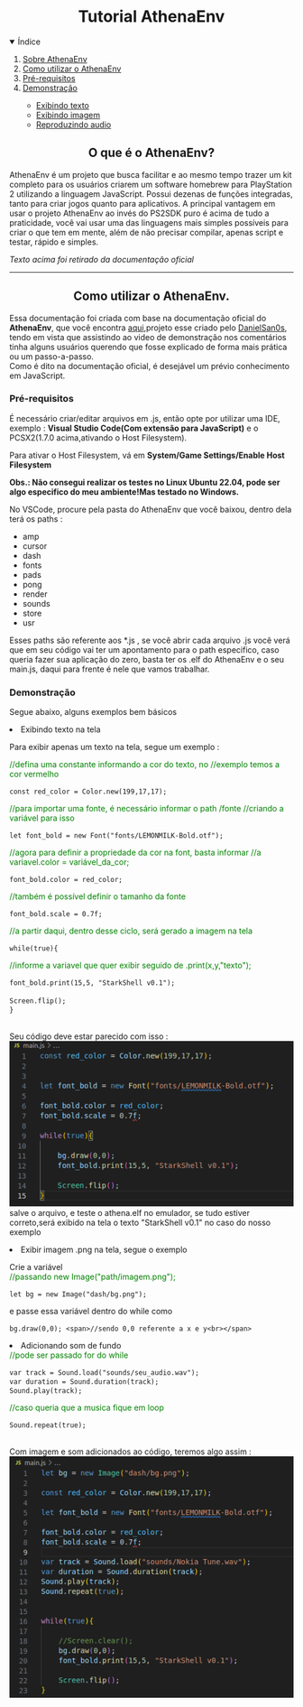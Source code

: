 <h1 align=center>Tutorial AthenaEnv</h1>

<details open="open">
  <summary>Índice</summary>
  <ol>
    <li>
      <a href="#about_ae">Sobre AthenaEnv</a>
    </li>
    <li>
      <a href="#how_to_use">Como utilizar o AthenaEnv</a>
    </li>
    <li><a href="#prerequisites">Pré-requisitos</a></li>
    <li><a href="#demo">Demonstração</a></li>
    <ul>
        <li><a href="#print_text">Exibindo texto</a></li>
        <li><a href="#draw_img">Exibindo imagem</a></li>
        <li><a href="#play_audio">Reproduzindo audio</a></li>
    </ul>
  </ol>
</details>

<h2 id="about_ae" align=center>O que é o AthenaEnv?</h2>

<p>AthenaEnv é um projeto que busca facilitar e ao mesmo tempo trazer um kit completo para os usuários criarem um software homebrew para PlayStation 2 utilizando a linguagem JavaScript. Possui dezenas de funções integradas, tanto para criar jogos quanto para aplicativos. A principal vantagem em usar o projeto AthenaEnv ao invés do PS2SDK puro é acima de tudo a praticidade, você vai usar uma das linguagens mais simples possíveis para criar o que tem em mente, além de não precisar compilar, apenas script e testar, rápido e simples.</p>
<i>Texto acima foi retirado da documentação oficial</i>
<hr>
<h2 id="how_to_use" align=center>Como utilizar o AthenaEnv.</h2>

<p>Essa documentação foi criada com base na documentação oficial do <b>AthenaEnv</b>, que você encontra <a href="https://github.com/DanielSant0s/AthenaEnv">aqui</a>,projeto esse criado pelo <a href="https://github.com/DanielSant0s">DanielSan0s</a>, tendo em vista que assistindo ao video de demonstração nos comentários tinha alguns usuários querendo que fosse explicado de forma mais prática ou um passo-a-passo.<br>
Como é dito na documentação oficial, é desejável um prévio conhecimento em JavaScript.</p>

<h3 id="prerequisites">Pré-requisitos</h3>
<p>É necessário criar/editar arquivos em .js, então opte por utilizar uma IDE, exemplo : <b>Visual Studio Code(Com extensão para JavaScript)</b> e o PCSX2(1.7.0 acima,ativando o Host Filesystem).</p>
<p>Para ativar o Host Filesystem, vá em <b>System/Game Settings/Enable Host Filesystem</b></p>
<b>Obs.: Não consegui realizar os testes no Linux Ubuntu 22.04, pode ser algo especifico do meu ambiente!Mas testado no Windows.</b>
<p>No VSCode, procure pela pasta do AthenaEnv que você baixou, dentro dela terá os paths :
<ul>
<li>amp</li>
<li>cursor</li>
<li>dash</li>
<li>fonts</li>
<li>pads</li>
<li>pong</li>
<li>render</li>
<li>sounds</li>
<li>store</li>
<li>usr</li>
</ul>

Esses paths são referente aos *.js , se você abrir cada arquivo .js você verá que em seu código vai ter um apontamento para o path especifico, caso queria fazer sua aplicação do zero, basta ter os .elf do AthenaEnv e o seu main.js, daqui para frente é nele que vamos trabalhar.</p>

<h3 id="demo">Demonstração</h3>

<p>Segue abaixo, alguns exemplos bem básicos</p>
<li id="print_text">Exibindo texto na tela</li>

<p>Para exibir apenas um texto na tela, segue um exemplo :

<span style="color:green">//defina uma constante informando a cor do texto, no 
//exemplo temos a cor vermelho<br></span>
    
    const red_color = Color.new(199,17,17);

<span style="color:green">//para importar uma fonte, é necessário informar o path /fonte
//criando a variável para isso<br></span>

    let font_bold = new Font("fonts/LEMONMILK-Bold.otf");

<span style="color:green">//agora para definir a propriedade da cor na font, basta informar
//a variavel.color = variável_da_cor;<br></span>
    
    font_bold.color = red_color;

<span style="color:green">//também é possível definir o tamanho da fonte<br></span>
    
    font_bold.scale = 0.7f;

<span style="color:green">//a partir daqui, dentro desse ciclo, será gerado a imagem na tela<br></span>

    while(true){

<span style="color:green">//informe a variavel que quer exibir seguido de .print(x,y,"texto");<br></span>

    font_bold.print(15,5, "StarkShell v0.1");

    Screen.flip();
    }
<br>
Seu código deve estar parecido com isso :
<img src="main_js.png">
<br>salve o arquivo, e teste o athena.elf no emulador, se tudo estiver correto,será exibido na tela o texto "StarkShell v0.1" no caso do nosso exemplo
</p>

<li id="draw_img">Exibir imagem .png na tela, segue o exemplo</li>

<p>Crie a variável<br>
<span style="color:green">//passando new Image("path/imagem.png");<br></span>
        
    let bg = new Image("dash/bg.png");

e passe essa variável dentro do while como

    bg.draw(0,0); <span>//sendo 0,0 referente a x e y<br></span>

<li id="play_audio">Adicionando som de fundo</li>   
    <span style="color:green">//pode ser passado for do while</span>
    
    var track = Sound.load("sounds/seu_audio.wav");
    var duration = Sound.duration(track);
    Sound.play(track);
<span style="color:green">//caso queria que a musica fique em loop</span><br>
    
    Sound.repeat(true); 
<br>
Com imagem e som adicionados ao código, teremos algo assim :
<img src="main_js_inc.png">